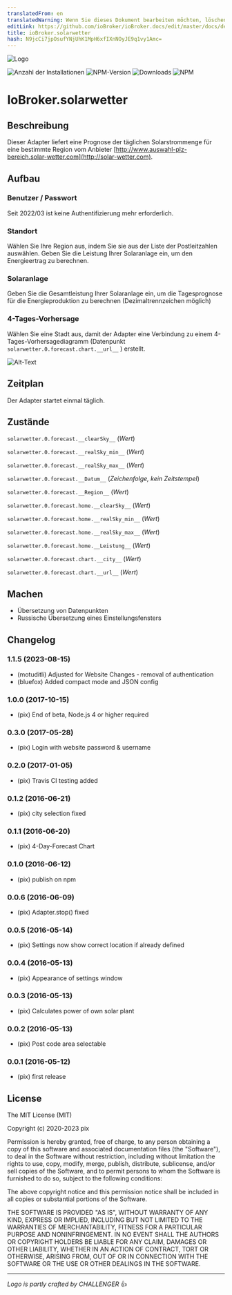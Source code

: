 ```yaml
---
translatedFrom: en
translatedWarning: Wenn Sie dieses Dokument bearbeiten möchten, löschen Sie bitte das Feld "translationsFrom". Andernfalls wird dieses Dokument automatisch erneut übersetzt
editLink: https://github.com/ioBroker/ioBroker.docs/edit/master/docs/de/adapterref/iobroker.solarwetter/README.md
title: ioBroker.solarwetter
hash: N9jcCi7jpOsufYNjUhK1MpH6xfIXnNOyJE9q1vy1Amc=
---
```

![Logo](../../../en/adapterref/iobroker.solarwetter/admin/solarwetter.png)

![Anzahl der Installationen](http://iobroker.live/badges/solarwetter-stable.svg)
![NPM-Version](http://img.shields.io/npm/v/iobroker.solarwetter.svg)
![Downloads](https://img.shields.io/npm/dm/iobroker.solarwetter.svg)
![NPM](https://nodei.co/npm/iobroker.solarwetter.png?downloads=true)

# IoBroker.solarwetter
## Beschreibung
Dieser Adapter liefert eine Prognose der täglichen Solarstrommenge für eine bestimmte Region vom Anbieter [http://www.auswahl-plz-bereich.solar-wetter.com](http://solar-wetter.com).

## Aufbau
### Benutzer / Passwort
Seit 2022/03 ist keine Authentifizierung mehr erforderlich.

### Standort
Wählen Sie Ihre Region aus, indem Sie sie aus der Liste der Postleitzahlen auswählen.
Geben Sie die Leistung Ihrer Solaranlage ein, um den Energieertrag zu berechnen.

### Solaranlage
Geben Sie die Gesamtleistung Ihrer Solaranlage ein, um die Tagesprognose für die Energieproduktion zu berechnen (Dezimaltrennzeichen möglich)

### 4-Tages-Vorhersage
Wählen Sie eine Stadt aus, damit der Adapter eine Verbindung zu einem 4-Tages-Vorhersagediagramm (Datenpunkt `solarwetter.0.forecast.chart.__url__` ) erstellt.

![Alt-Text](../../../en/adapterref/iobroker.solarwetter/img/solarwetterSettingScreenshot.jpg "Screenshot-Einstellungen")

## Zeitplan
Der Adapter startet einmal täglich.

## Zustände
`solarwetter.0.forecast.__clearSky__` (*Wert*)

`solarwetter.0.forecast.__realSky_min__` (*Wert*)

`solarwetter.0.forecast.__realSky_max__` (*Wert*)

`solarwetter.0.forecast.__Datum__` (*Zeichenfolge, kein Zeitstempel*)

`solarwetter.0.forecast.__Region__` (*Wert*)

`solarwetter.0.forecast.home.__clearSky__` (*Wert*)

`solarwetter.0.forecast.home.__realSky_min__` (*Wert*)

`solarwetter.0.forecast.home.__realSky_max__` (*Wert*)

`solarwetter.0.forecast.home.__Leistung__` (*Wert*)

`solarwetter.0.forecast.chart.__city__` (*Wert*)

`solarwetter.0.forecast.chart.__url__` (*Wert*)

## Machen
* Übersetzung von Datenpunkten
* Russische Übersetzung eines Einstellungsfensters

## Changelog
<!--
    Placeholder for the next version (at the beginning of the line):
    ### **WORK IN PROGRESS**
-->

### 1.1.5 (2023-08-15)
* (motuditli) Adjusted for Website Changes - removal of authentication
* (bluefox) Added compact mode and JSON config

### 1.0.0 (2017-10-15)
* (pix) End of beta, Node.js 4 or higher required

### 0.3.0 (2017-05-28)
* (pix) Login with website password & username

### 0.2.0 (2017-01-05)
* (pix) Travis CI testing added

### 0.1.2 (2016-06-21)
* (pix) city selection fixed

### 0.1.1 (2016-06-20)
* (pix) 4-Day-Forecast Chart

### 0.1.0 (2016-06-12)
* (pix) publish on npm

### 0.0.6 (2016-06-09)
* (pix) Adapter.stop() fixed

### 0.0.5 (2016-05-14)
* (pix) Settings now show correct location if already defined

### 0.0.4 (2016-05-13)
* (pix) Appearance of settings window

### 0.0.3 (2016-05-13)
* (pix) Calculates power of own solar plant

### 0.0.2 (2016-05-13)
* (pix) Post code area selectable

### 0.0.1 (2016-05-12)
* (pix) first release

## License

The MIT License (MIT)

Copyright (c) 2020-2023 pix

Permission is hereby granted, free of charge, to any person obtaining a copy
of this software and associated documentation files (the "Software"), to deal
in the Software without restriction, including without limitation the rights
to use, copy, modify, merge, publish, distribute, sublicense, and/or sell
copies of the Software, and to permit persons to whom the Software is
furnished to do so, subject to the following conditions:

The above copyright notice and this permission notice shall be included in all
copies or substantial portions of the Software.

THE SOFTWARE IS PROVIDED "AS IS", WITHOUT WARRANTY OF ANY KIND, EXPRESS OR
IMPLIED, INCLUDING BUT NOT LIMITED TO THE WARRANTIES OF MERCHANTABILITY,
FITNESS FOR A PARTICULAR PURPOSE AND NONINFRINGEMENT. IN NO EVENT SHALL THE
AUTHORS OR COPYRIGHT HOLDERS BE LIABLE FOR ANY CLAIM, DAMAGES OR OTHER
LIABILITY, WHETHER IN AN ACTION OF CONTRACT, TORT OR OTHERWISE, ARISING FROM,
OUT OF OR IN CONNECTION WITH THE SOFTWARE OR THE USE OR OTHER DEALINGS IN THE
SOFTWARE.

---
*Logo is partly crafted by CHALLENGER* :+1: